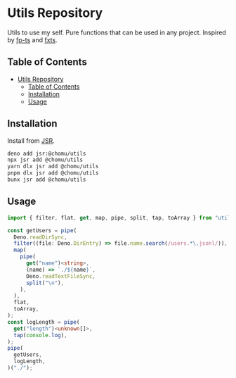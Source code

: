 # Utils Repository

Utils to use my self. Pure functions that can be used in any project. Inspired
by [fp-ts](https://gcanti.github.io/fp-ts/) and [fxts](https://fxts.dev/).

## Table of Contents

- [Utils Repository](#utils-repository)
  - [Table of Contents](#table-of-contents)
  - [Installation](#installation)
  - [Usage](#usage)

## Installation

Install from [JSR](https://jsr.io/@chomu/utils).

```bash
deno add jsr:@chomu/utils
npx jsr add @chomu/utils
yarn dlx jsr add @chomu/utils
pnpm dlx jsr add @chomu/utils
bunx jsr add @chomu/utils
```

## Usage

```ts
import { filter, flat, get, map, pipe, split, tap, toArray } from "utils";

const getUsers = pipe(
  Deno.readDirSync,
  filter((file: Deno.DirEntry) => file.name.search(/users.*\.jsonl/)),
  map(
    pipe(
      get("name")<string>,
      (name) => `./${name}`,
      Deno.readTextFileSync,
      split("\n"),
    ),
  ),
  flat,
  toArray,
);
const logLength = pipe(
  get("length")<unknown[]>,
  tap(console.log),
);
pipe(
  getUsers,
  logLength,
)("./");
```
